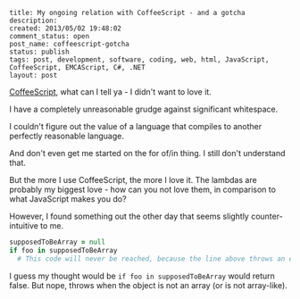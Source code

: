 ```
title: My ongoing relation with CoffeeScript - and a gotcha
description:
created: 2013/05/02 19:48:02
comment_status: open
post_name: coffeescript-gotcha
status: publish
tags: post, development, software, coding, web, html, JavaScript, CoffeeScript, EMCAScript, C#, .NET
layout: post
```

[CoffeeScript](http://coffeescript.org/), what can I tell ya - I didn't want to love it.

I have a completely unreasonable grudge against significant whitespace.

I couldn't figure out the value of a language that compiles to another perfectly reasonable language.

And don't even get me started on the for of/in thing. I still don't understand that.

But the more I use CoffeeScript, the more I love it. The lambdas are probably my biggest love - how can you not love them, in comparison to what JavaScript makes you do?

However, I found something out the other day that seems slightly counter-intuitive to me.

``` coffeescript
supposedToBeArray = null
if foo in supposedToBeArray
  # This code will never be reached, because the line above throws an exception.
```

I guess my thought would be `if foo in supposedToBeArray` would return false. But nope, throws when the object is not an array (or is not array-like).
